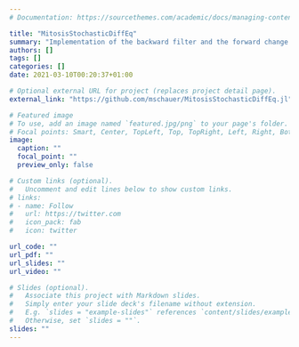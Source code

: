 ```yaml
---
# Documentation: https://sourcethemes.com/academic/docs/managing-content/

title: "MitosisStochasticDiffEq"
summary: "Implementation of the backward filter and the forward change of measure of the Automatic Backward Filtering Forward Guiding paradigm. Joint work with [Moritz Schauer](https://github.com/mschauer)."
authors: []
tags: []
categories: []
date: 2021-03-10T00:20:37+01:00

# Optional external URL for project (replaces project detail page).
external_link: "https://github.com/mschauer/MitosisStochasticDiffEq.jl"

# Featured image
# To use, add an image named `featured.jpg/png` to your page's folder.
# Focal points: Smart, Center, TopLeft, Top, TopRight, Left, Right, BottomLeft, Bottom, BottomRight.
image:
  caption: ""
  focal_point: ""
  preview_only: false

# Custom links (optional).
#   Uncomment and edit lines below to show custom links.
# links:
# - name: Follow
#   url: https://twitter.com
#   icon_pack: fab
#   icon: twitter

url_code: ""
url_pdf: ""
url_slides: ""
url_video: ""

# Slides (optional).
#   Associate this project with Markdown slides.
#   Simply enter your slide deck's filename without extension.
#   E.g. `slides = "example-slides"` references `content/slides/example-slides.md`.
#   Otherwise, set `slides = ""`.
slides: ""
---
```

